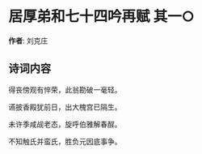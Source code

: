 # 居厚弟和七十四吟再赋  其一○

**作者**: 刘克庄

## 诗词内容

得丧傍观有悴荣，此翁勘破一毫轻。

䜩披香殿犹前日，出大槐宫已隔生。

未许季咸觇老态，旋呼伯雅解春酲。

不知触氏并蛮氏，胜负元因底事争。


